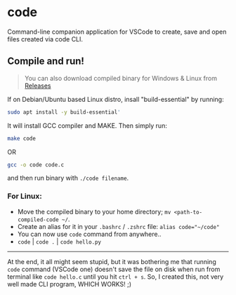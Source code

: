 # code

 Command-line companion application for VSCode to create, save and open files created via code CLI.

 ## Compile and run!

 > You can also download compiled binary for Windows & Linux from [Releases](https://github.com/CheapNightbot/code/releases/latest)

If on Debian/Ubuntu based Linux distro, insall "build-essential" by running:

```bash
sudo apt install -y build-essential'
```

It will install GCC compiler and MAKE. Then simply run:
```bash
make code
```
OR 
```bash
gcc -o code code.c
```
and then run binary with `./code filename`.

### For Linux:

- Move the compiled binary to your home directory; `mv <path-to-compiled-code ~/`.
- Create an alias for it in your `.bashrc` / `.zshrc` file: `alias code="~/code"`
- You can now use `code` command from anywhere..
 - `code` | `code .` | `code hello.py`

---

At the end, it all might seem stupid, but it was bothering me that running `code` command (VSCode one) doesn't save the file on disk when run from terminal like `code hello.c` until you hit `ctrl + s`. So, I created this, not very well made CLI program, WHICH WORKS! ;)
